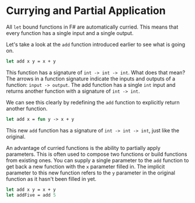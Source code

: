 # Currying and Partial Application

All `let` bound functions in F# are automatically curried. This means that every function has a single input and a single output. 

Let's take a look at the `add` function introduced earlier to see what is going on.

```fsharp
let add x y = x + y
```

This function has a signature of `int -> int -> int`. What does that mean? The arrows in a function signature indicate the inputs and outputs of a function: `input -> output`. The add function has a single `int` input and returns another function with a signature of `int -> int`.

We can see this clearly by redefining the `add` function to explicitly return another function.

```fsharp
let add x = fun y -> x + y
```

This new `add` function has a signature of `int -> int -> int`, just like the original.

An advantage of curried functions is the ability to partially apply parameters. This is often used to compose two functions or build functions from existing ones. You can supply a single parameter to the `add` function to get back a new function with the `x` parameter filled in. The implicit parameter to this new function refers to the `y` parameter in the original function as it hasn't been filled in yet.

```fsharp
let add x y = x + y
let addFive = add 5
```